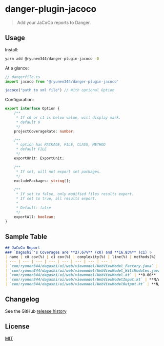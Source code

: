 # danger-plugin-jacoco

> Add your JaCoCo reports to Danger.

## Usage

Install:

```sh
yarn add @ryunen344/danger-plugin-jacoco -D
```

At a glance:

```ts
// dangerfile.ts
import jacoco from '@ryunen344/danger-plugin-jacoco'

jacoco("path to xml file") // With optional Option
```

Configuration:
```ts
export interface Option {
    /**
     * If c0 or c1 is below value, will display mark.
     * default 0
     */
    projectCoverageRate: number;

    /**
     * option has PACKAGE, FILE, CLASS, METHOD
     * default FILE
     */ 
    exportUnit: ExportUnit;

    /**
     * If set, will not export set packages.
     */ 
    excludePackages: string[];

    /**
     * If set to false, only modified files results export.
     * If set to true, all results export.
     * 
     * Default: false
     */
    exportAll: boolean;
}

```

## Sample Table
```md
## JaCoCo Report
### `Dagashi`'s Coverages are **27.67%** (c0) and **16.83%** (c1) ✨
| name | c0 cov(%) | c1 cov(%) | complexity(%) | line(%) | methods(%) | class(%) | status |
| --- | --- | --- | --- | --- | --- | --- | --- |
| `com/ryunen344/dagashi/ui/web/viewmodel/WebViewModel_Factory.java` | **N/A** | **N/A** | N/A | N/A | N/A | N/A | 🔥 |
| `com/ryunen344/dagashi/ui/web/viewmodel/WebViewModel_HiltModules.java` | **0.00** | **N/A** | 0.00 | 0.00 | 0.00 | 0.00 | ✨ |
| `com/ryunen344/dagashi/ui/web/viewmodel/WebViewModel.kt` | **0.00** | **N/A** | 0.00 | 0.00 | 0.00 | 0.00 | ✨ |
| `com/ryunen344/dagashi/ui/web/viewmodel/WebViewModelInput.kt` | **N/A** | **N/A** | N/A | N/A | N/A | N/A | 🔥 |
| `com/ryunen344/dagashi/ui/web/viewmodel/WebViewModelOutput.kt` | **N/A** | **N/A** | N/A | N/A | N/A | N/A | 🔥 |
```

## Changelog

See the GitHub [release history](https://github.com/RyuNen344/danger-plugin-jacoco/releases)


## License

[MIT](./LICENSE)
